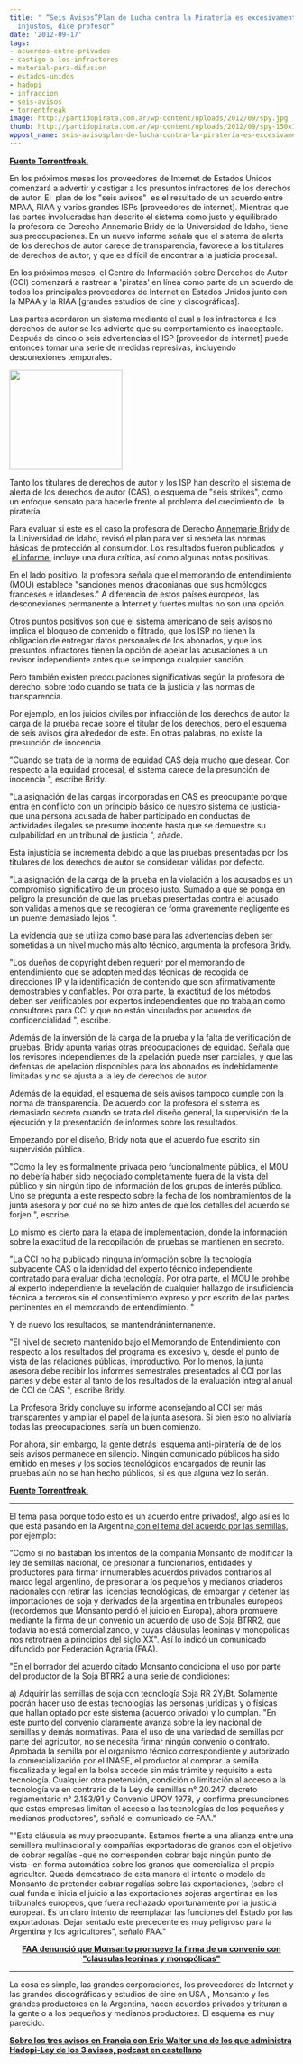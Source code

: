 ```yaml
---
title: " “Seis Avisos”Plan de Lucha contra la Piratería es excesivamente secreto e
  injustos, dice profesor"
date: '2012-09-17'
tags:
- acuerdos-entre-privados
- castigo-a-los-infractores
- material-para-difusion
- estados-unidos
- hadopi
- infraccion
- seis-avisos
- torrentfreak
image: http://partidopirata.com.ar/wp-content/uploads/2012/09/spy.jpg
thumb: http://partidopirata.com.ar/wp-content/uploads/2012/09/spy-150x150.jpg
wppost_name: seis-avisosplan-de-lucha-contra-la-pirateria-es-excesivamente-secreto-e-injustos-dice-profesor
---
```


<strong><a href="https://torrentfreak.com/six-strikes-anti-piracy-scheme-overly-secret-and-unfair-says-professor-120917/" target="_blank">Fuente Torrentfreak.</a></strong>

En los próximos meses los proveedores de Internet de Estados Unidos comenzará a advertir y castigar a los presuntos infractores de los derechos de autor. El  plan de los "seis avisos"  es el resultado de un acuerdo entre MPAA, RIAA y varios grandes ISPs [proveedores de internet]. Mientras que las partes involucradas han descrito el sistema como justo y equilibrado la profesora de Derecho Annemarie Bridy de la Universidad de Idaho, tiene sus preocupaciones. En un nuevo informe señala que el sistema de alerta de los derechos de autor carece de transparencia, favorece a los titulares de derechos de autor, y que es difícil de encontrar a la justicia procesal.

En los próximos meses, el Centro de Información sobre Derechos de Autor (CCI) comenzará a rastrear a 'piratas' en línea como parte de un acuerdo de todos los principales proveedores de Internet en Estados Unidos junto con la MPAA y la RIAA [grandes estudios de cine y discográficas].

Las partes acordaron un sistema mediante el cual a los infractores a los derechos de autor se les advierte que su comportamiento es inaceptable. Después de cinco o seis advertencias el ISP [proveedor de internet] puede entonces tomar una serie de medidas represivas, incluyendo desconexiones temporales.

<a href="http://partidopirata.com.ar/wp-content/uploads/2012/09/spy.jpg"><img class="alignright size-full wp-image-6517" title="spy" src="http://partidopirata.com.ar/wp-content/uploads/2012/09/spy.jpg" alt="" width="200" height="177" /></a>

Tanto los titulares de derechos de autor y los ISP han descrito el sistema de alerta de los derechos de autor (CAS), o esquema de "seis strikes", como un enfoque sensato para hacerle frente al problema del crecimiento de  la piratería.

Para evaluar si este es el caso la profesora de Derecho <a href="http://www.uidaho.edu/law/faculty/annemariebridy">Annemarie Bridy</a> de la Universidad de Idaho, revisó el plan para ver si respeta las normas básicas de protección al consumidor. Los resultados fueron publicados  y  <a href="http://www.scribd.com/doc/106168166/Graduated-Response-Comments">el informe </a> incluye una dura crítica, así como algunas notas positivas.

En el lado positivo, la profesora señala que el memorando de entendimiento (MOU) establece "sanciones menos draconianas que sus homólogos franceses e irlandeses." A diferencia de estos países europeos, las desconexiones permanente a Internet y fuertes multas no son una opción.

Otros puntos positivos son que el sistema americano de seis avisos no implica el bloqueo de contenido o filtrado, que los ISP no tienen la obligación de entregar datos personales de los abonados, y que los presuntos infractores tienen la opción de apelar las acusaciones a un revisor independiente antes que se imponga cualquier sanción.

Pero también existen preocupaciones significativas según la profesora de derecho, sobre todo cuando se trata de la justicia y las normas de transparencia.

Por ejemplo, en los juicios civiles por infracción de los derechos de autor la carga de la prueba recae sobre el titular de los derechos, pero el esquema de seis avisos gira alrededor de este. En otras palabras, no existe la presunción de inocencia.

"Cuando se trata de la norma de equidad CAS deja mucho que desear. Con respecto a la equidad procesal, el sistema carece de la presunción de inocencia ", escribe Bridy.

"La asignación de las cargas incorporadas en CAS es preocupante porque entra en conflicto con un principio básico de nuestro sistema de justicia-que una persona acusada de haber participado en conductas de actividades ilegales
se presume inocente hasta que se demuestre su culpabilidad en un tribunal de justicia ", añade.

Esta injusticia se incrementa debido a que las pruebas presentadas por los titulares de los derechos de autor se consideran válidas por defecto.

"La asignación de la carga de la prueba en la violación a los acusados es un compromiso significativo de un proceso justo. Sumado a que se ponga en peligro la presunción de que las pruebas presentadas contra el acusado son válidas a menos que se recogieran de forma gravemente negligente es un puente demasiado lejos ".

La evidencia que se utiliza como base para las advertencias deben ser sometidas a un nivel mucho más alto técnico, argumenta la profesora Bridy.

"Los dueños de copyright deben requerir por el memorando de entendimiento que se adopten medidas técnicas de recogida de direcciones IP y la identificación de contenido que son afirmativamente demostrables y confiables. Por otra parte, la exactitud de los métodos deben ser verificables por expertos independientes que no trabajan como consultores para CCI y que no están vinculados por acuerdos de confidencialidad ", escribe.

Además de la inversión de la carga de la prueba y la falta de verificación de pruebas, Bridy apunta varias otras preocupaciones de equidad. Señala que los revisores independientes de la apelación puede nser parciales, y que las defensas de apelación disponibles para los abonados es indebidamente limitadas y no se ajusta a la ley de derechos de autor.

Además de la equidad, el esquema de seis avisos tampoco cumple con la norma de transparencia. De acuerdo con la profesora el sistema es demasiado secreto cuando se trata del diseño general, la supervisión de la ejecución y la presentación de informes sobre los resultados.

Empezando por el diseño, Bridy nota que el acuerdo fue escrito sin supervisión pública.

"Como la ley es formalmente privada pero funcionalmente pública, el MOU no debería haber sido negociado completamente fuera de la vista del público y sin ningún tipo de información de los grupos de interés público. Uno se pregunta a este respecto sobre la fecha de los nombramientos de la junta asesora y por qué no se hizo antes de que los detalles del acuerdo se forjen ", escribe.

Lo mismo es cierto para la etapa de implementación, donde la información sobre la exactitud de la recopilación de pruebas se mantienen en secreto.

"La CCI no ha publicado ninguna información sobre la tecnología subyacente CAS o la identidad del experto técnico independiente contratado para evaluar dicha tecnología. Por otra parte, el MOU le prohíbe al experto independiente la revelación de cualquier hallazgo de insuficiencia técnica a terceros sin el consentimiento expreso y por escrito de las partes pertinentes en el memorando de entendimiento. "

Y de nuevo los resultados, se mantendráninternanente.

"El nivel de secreto mantenido bajo el Memorando de Entendimiento con respecto a los resultados del programa es excesivo y, desde el punto de vista de las relaciones públicas, improductivo. Por lo menos, la junta asesora debe recibir los informes semestrales presentados al CCI por las partes y debe estar al tanto de los resultados de la evaluación integral anual de CCI de CAS ", escribe Bridy.

La Profesora Bridy concluye su informe aconsejando al CCI ser más transparentes y ampliar el papel de la junta asesora. Si bien esto no aliviaría todas las preocupaciones, sería un buen comienzo.

Por ahora, sin embargo, la gente detrás  esquema anti-piratería de de los seis avisos permanece en silencio. Ningún comunicado públicos ha sido emitido en meses y los socios tecnológicos encargados de reunir las pruebas aún no se han hecho públicos, si es que alguna vez lo serán.

<strong><a href="https://torrentfreak.com/six-strikes-anti-piracy-scheme-overly-secret-and-unfair-says-professor-120917/" target="_blank">Fuente Torrentfreak.</a></strong>

<hr />

El tema pasa porque todo esto es un acuerdo entre privados!, algo así es lo que está pasando en la Argentina<a href="http://infocampo.com.ar/nota/campo/25827/faa-denuncio-que-monsanto-promueve-la-firma-de-un-convenio-con-clausulas-leoninas-y-monopolicas" target="_blank"> con el tema del acuerdo por las semillas,</a> por ejemplo:

"Como si no bastaban los intentos de la compañía Monsanto de modificar la ley de semillas nacional, de presionar a funcionarios, entidades y productores para firmar innumerables acuerdos privados contrarios al marco legal argentino, de presionar a los pequeños y medianos criaderos nacionales con retirar las licencias tecnológicas, de embargar y detener las importaciones de soja y derivados de la argentina en tribunales europeos (recordemos que Monsanto perdió el juicio en Europa), ahora promueve mediante la firma de un convenio un acuerdo de uso de Soja BTRR2, que todavía no está comercializando, y cuyas cláusulas leoninas y monopólicas nos retrotraen a principios del siglo XX". Así lo indicó un comunicado difundido por Federación Agraria (FAA).

"En el borrador del acuerdo citado Monsanto condiciona el uso por parte del productor de la Soja BTRR2 a una serie de condiciones:

a) Adquirir las semillas de soja con tecnología Soja RR 2Y/Bt. Solamente podrán hacer uso de estas tecnologías las personas jurídicas y o físicas que hallan optado por este sistema (acuerdo privado) y lo cumplan. "En este punto del convenio claramente avanza sobre la ley nacional de semillas y demás normativas. Para el uso de una variedad de semillas por parte del agricultor, no se necesita firmar ningún convenio o contrato. Aprobada la semilla por el organismo técnico correspondiente y autorizado la comercialización por el INASE, el productor al comprar la semilla fiscalizada y legal en la bolsa accede sin más trámite y requisito a esta tecnología. Cualquier otra pretensión, condición o limitación al acceso a la tecnología va en contrario de la Ley de semillas n° 20.247, decreto reglamentario n° 2.183/91 y Convenio UPOV 1978, y confirma presunciones que estas empresas limitan el acceso a las tecnologías de los pequeños y medianos productores", señaló el comunicado de FAA."

""Esta cláusula es muy preocupante. Estamos frente a una alianza entre una semillera multinacional y compañías exportadoras de granos con el objetivo de cobrar regalías -que no corresponden cobrar bajo ningún punto de vista- en forma automática sobre los granos que comercializa el propio agricultor. Queda demostrado de esta manera el intento o modelo de Monsanto de pretender cobrar regalías sobre las exportaciones, (sobre el cual funda e inicia el juicio a las exportaciones sojeras argentinas en los tribunales europeos, que fuera rechazado oportunamente por la justicia europea). Es un claro intento de reemplazar las funciones del Estado por las exportadoras. Dejar sentado este precedente es muy peligroso para la Argentina y los agricultores", señaló FAA."
<p style="text-align: center;"><strong><a href="http://infocampo.com.ar/nota/campo/25827/faa-denuncio-que-monsanto-promueve-la-firma-de-un-convenio-con-clausulas-leoninas-y-monopolicas" target="_blank">FAA denunció que Monsanto promueve la firma de un convenio con "cláusulas leoninas y monopólicas"</a></strong></p>


<hr />

La cosa es simple, las grandes corporaciones, los proveedores de Internet y las grandes discográficas y estudios de cine en USA , Monsanto y los grandes productores en la Argentina, hacen acuerdos privados y trituran a la gente o a los pequeños y medianos productores.
El esquema es muy parecido.

<strong><a href="http://partidopirata.com.ar/2648/ahora-que-se-viene-la-criminalizacion-como-es-hadopi-en-francia-podcast">Sobre los tres avisos en Francia con Eric Walter uno de los que administra Hadopi-Ley de los 3 avisos, podcast en castellano
</a></strong>
